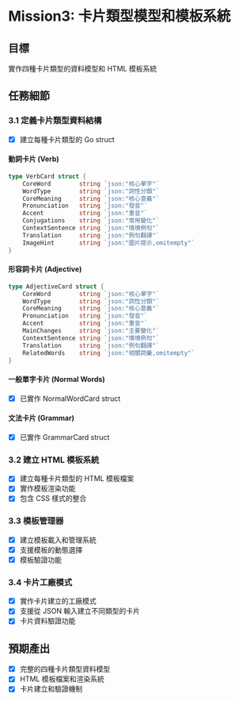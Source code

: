 # Mission3: 卡片類型模型和模板系統

## 目標
實作四種卡片類型的資料模型和 HTML 模板系統

## 任務細節

### 3.1 定義卡片類型資料結構
- [x] 建立每種卡片類型的 Go struct

#### 動詞卡片 (Verb)
```go
type VerbCard struct {
    CoreWord        string `json:"核心單字"`
    WordType        string `json:"詞性分類"`
    CoreMeaning     string `json:"核心意義"`
    Pronunciation   string `json:"發音"`
    Accent          string `json:"重音"`
    Conjugations    string `json:"常用變化"`
    ContextSentence string `json:"情境例句"`
    Translation     string `json:"例句翻譯"`
    ImageHint       string `json:"圖片提示,omitempty"`
}
```

#### 形容詞卡片 (Adjective)
```go
type AdjectiveCard struct {
    CoreWord        string `json:"核心單字"`
    WordType        string `json:"詞性分類"`
    CoreMeaning     string `json:"核心意義"`
    Pronunciation   string `json:"發音"`
    Accent          string `json:"重音"`
    MainChanges     string `json:"主要變化"`
    ContextSentence string `json:"情境例句"`
    Translation     string `json:"例句翻譯"`
    RelatedWords    string `json:"相關詞彙,omitempty"`
}
```

#### 一般單字卡片 (Normal Words)
- [x] 已實作 NormalWordCard struct

#### 文法卡片 (Grammar)
- [x] 已實作 GrammarCard struct

### 3.2 建立 HTML 模板系統
- [x] 建立每種卡片類型的 HTML 模板檔案
- [x] 實作模板渲染功能
- [x] 包含 CSS 樣式的整合

### 3.3 模板管理器
- [x] 建立模板載入和管理系統
- [x] 支援模板的動態選擇
- [x] 模板驗證功能

### 3.4 卡片工廠模式
- [x] 實作卡片建立的工廠模式
- [x] 支援從 JSON 輸入建立不同類型的卡片
- [x] 卡片資料驗證功能

## 預期產出
- [x] 完整的四種卡片類型資料模型
- [x] HTML 模板檔案和渲染系統
- [x] 卡片建立和驗證機制

